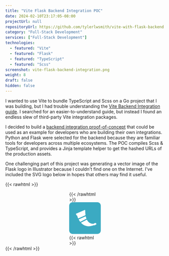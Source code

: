 ```yaml
---
title: "Vite Flask Backend Integration POC"
date: 2024-02-10T23:17:05-08:00
projectUrl: null
repositoryUrl: https://github.com/tylerlwsmith/vite-with-flask-backend
category: "Full-Stack Development"
services: ["Full-Stack Development"]
technologies:
  - featured: "Vite"
  - featured: "Flask"
  - featured: "TypeScript"
  - featured: "Scss"
screenshot: vite-flask-backend-integration.png
weight: 8
draft: false
hidden: false
---
```


I wanted to use Vite to bundle TypeScript and Scss on a Go project that I was building, but I had trouble understanding the [Vite Backend Integration guide](https://vitejs.dev/guide/backend-integration.html). I searched for an easier-to-understand guide, but instead I found an endless slew of third-party Vite integration packages.

I decided to build a [backend integration proof-of-concept](https://github.com/tylerlwsmith/vite-with-flask-backend) that could be used as an example for developers who are building their own integrations. Python and Flask were selected for the backend because they are familiar tools for developers across multiple ecosystems. The POC compiles Scss & TypeScript, and provides a Jinja template helper to get the hashed URLs of the production assets.

One challenging part of this project was generating a vector image of the Flask logo in Illustrator because I couldn't find one on the Internet. I've included the SVG logo below in hopes that others may find it useful.

{{< rawhtml >}}<div style="max-width: 100px; margin-left: auto; margin-right: auto;">{{< /rawhtml >}}
![An SVG of Flask's logo](./flask.svg)
{{< rawhtml >}}</div>{{< /rawhtml >}}
